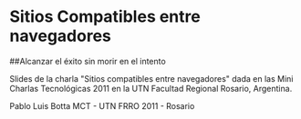 Sitios Compatibles entre navegadores
==========================
##Alcanzar el éxito sin morir en el intento

Slides de la charla "Sitios compatibles entre navegadores" dada en las Mini Charlas Tecnológicas 2011 en la UTN Facultad Regional Rosario, Argentina.

Pablo Luis Botta
MCT - UTN FRRO
2011 - Rosario